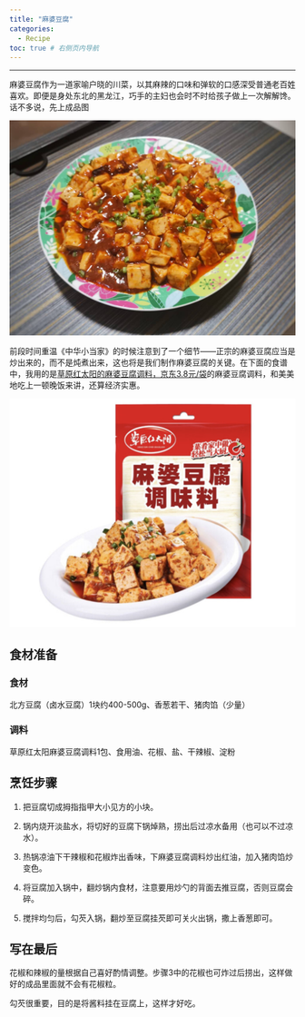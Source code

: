 ```yaml
---
title: "麻婆豆腐"
categories:
  - Recipe
toc: true # 右侧页内导航
---
```


---

麻婆豆腐作为一道家喻户晓的川菜，以其麻辣的口味和弹软的口感深受普通老百姓喜欢。即便是身处东北的黑龙江，巧手的主妇也会时不时给孩子做上一次解解馋。话不多说，先上成品图

![img](/assets/images/mapodoufu_BB.jpeg)

前段时间重温《中华小当家》的时候注意到了一个细节——正宗的麻婆豆腐应当是炒出来的，而不是炖煮出来，这也将是我们制作麻婆豆腐的关键。在下面的食谱中，我用的是[草原红太阳的麻婆豆腐调料，京东3.8元/袋](https://item.jd.com/10343211189.html)的麻婆豆腐调料，和美美地吃上一顿晚饭来讲，还算经济实惠。

![img](/assets/images/recipe-caoyuanhongtaiyang.png)

## 食材准备

### 食材

北方豆腐（卤水豆腐）1块约400-500g、香葱若干、猪肉馅（少量）

### 调料

草原红太阳麻婆豆腐调料1包、食用油、花椒、盐、干辣椒、淀粉

## 烹饪步骤

1. 把豆腐切成拇指指甲大小见方的小块。

2. 锅内烧开淡盐水，将切好的豆腐下锅焯熟，捞出后过凉水备用（也可以不过凉水）。

3. 热锅凉油下干辣椒和花椒炸出香味，下麻婆豆腐调料炒出红油，加入猪肉馅炒变色。

4. 将豆腐加入锅中，翻炒锅内食材，注意要用炒勺的背面去推豆腐，否则豆腐会碎。

5. 搅拌均匀后，勾芡入锅，翻炒至豆腐挂芡即可关火出锅，撒上香葱即可。

## 写在最后

花椒和辣椒的量根据自己喜好酌情调整。步骤3中的花椒也可炸过后捞出，这样做好的成品里面就不会有花椒粒。

勾芡很重要，目的是将酱料挂在豆腐上，这样才好吃。